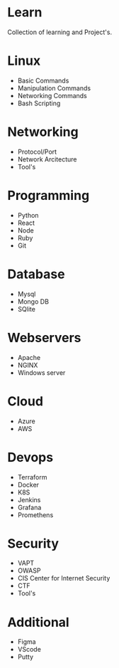 # Learn
Collection of learning and Project's.

# Linux
  - Basic Commands
  - Manipulation Commands 
  - Networking Commands
  - Bash Scripting

# Networking
  - Protocol/Port
  - Network Arcitecture
  - Tool's

# Programming
  - Python
  - React
  - Node
  - Ruby
  - Git

# Database
  - Mysql
  - Mongo DB
  - SQlite

# Webservers
  - Apache
  - NGINX
  - Windows server

# Cloud
  - Azure
  - AWS

# Devops
  - Terraform
  - Docker
  - K8S
  - Jenkins
  - Grafana
  - Promethens

# Security
  - VAPT
  - OWASP
  - CIS Center for Internet Security
  - CTF
  - Tool's

# Additional
  - Figma
  - VScode
  - Putty
